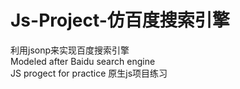 # Js-Project-仿百度搜索引擎
利用jsonp来实现百度搜索引擎<br>
Modeled after Baidu search engine<br>
JS progect for practice 原生js项目练习
